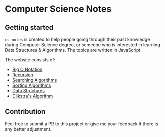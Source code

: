# Computer Science Notes

## Getting started

`cs-notes` is created to help people going through their past knowledge during Computer Science degree, or someone who is interested in learning Data Structures & Algorithms. The topics are written in JavaScript.

The website consists of:

- [Big O Notation](js/bigONotation/timeComplexity)
- [Recursion](js/recursion/recursion)
- [Searching Algorithms](js/searchingAlgorithms/linearSearch/linearSearch)
- [Sorting Algorithms](js/sortingAlgorithms/bubbleSort/bubbleSort)
- [Data Structures](js/dataStructures/singlyLinkedList/singlyLinkedList)
- [Dijkstra's Algorithm](js/dijkstraAlgorithm/dijkstraAlgorithm.md)

## Contribution

Feel free to submit a PR to this project or give me your feedback if there is any better adjustment.
